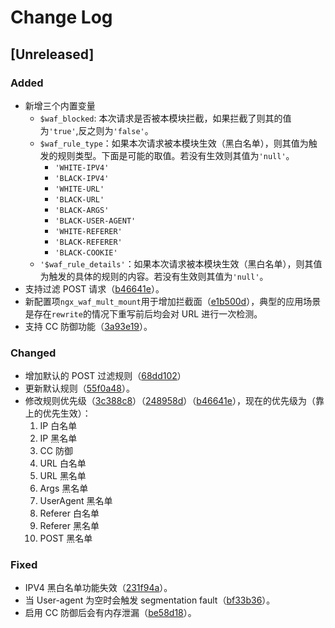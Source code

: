 # Change Log

## [Unreleased]

### Added

+ 新增三个内置变量
    + `$waf_blocked`: 本次请求是否被本模块拦截，如果拦截了则其的值为`'true'`,反之则为`'false'`。
    + `$waf_rule_type`：如果本次请求被本模块生效（黑白名单），则其值为触发的规则类型。下面是可能的取值。若没有生效则其值为`'null'`。
        + `'WHITE-IPV4'`
        + `'BLACK-IPV4'`
        + `'WHITE-URL'`
        + `'BLACK-URL'`
        + `'BLACK-ARGS'`
        + `'BLACK-USER-AGENT'`
        + `'WHITE-REFERER'`
        + `'BLACK-REFERER'`
        + `'BLACK-COOKIE'`
        <!-- + `'BLACK-POST'` -->
    + `'$waf_rule_details'`：如果本次请求被本模块生效（黑白名单），则其值为触发的具体的规则的内容。若没有生效则其值为`'null'`。
+ 支持过滤 POST 请求（[b46641e](https://github.com/ADD-SP/ngx_waf/commit/b46641eb8473c6dcb6afe9ed73f94712300d176f)）。
+ 新配置项`ngx_waf_mult_mount`用于增加拦截面（[e1b500d](https://github.com/ADD-SP/ngx_waf/commit/e1b500de349e017b67f334878342bdd6a34d22b8)），典型的应用场景是存在`rewrite`的情况下重写前后均会对 URL 进行一次检测。
+ 支持 CC 防御功能（[3a93e19](https://github.com/ADD-SP/ngx_waf/commit/3a93e190b8cb78fcd7a0197f76298c010169d113)）。

### Changed

+ 增加默认的 POST 过滤规则（[68dd102](https://github.com/ADD-SP/ngx_waf/commit/68dd102e011acfd819669d60a35d315365d26a16)）
+ 更新默认规则（[55f0a48](https://github.com/ADD-SP/ngx_waf/commit/55f0a4824bafb67f562909bdb58292cfce1059ae)）。
+ 修改规则优先级（[3c388c8](https://github.com/ADD-SP/ngx_waf/commit/3c388c85e30528b66306ca780524c7d663277f07)）（[248958d](https://github.com/ADD-SP/ngx_waf/commit/248958d3a0ef27dd14acc63a503e97931841f18a)）（[b46641e](https://github.com/ADD-SP/ngx_waf/commit/b46641eb8473c6dcb6afe9ed73f94712300d176f)），现在的优先级为（靠上的优先生效）：
    1. IP 白名单
    2. IP 黑名单
    3. CC 防御
    4. URL 白名单
    5. URL 黑名单
    6. Args 黑名单
    7. UserAgent 黑名单
    8. Referer 白名单
    9. Referer 黑名单
    10. POST 黑名单

### Fixed

+ IPV4 黑白名单功能失效（[231f94a](https://github.com/ADD-SP/ngx_waf/commit/231f94aa5383fe8f6cdc0fbc3cd2dcadb7606881)）。
+ 当 User-agent 为空时会触发 segmentation fault（[bf33b36](https://github.com/ADD-SP/ngx_waf/commit/bf33b366232b7f5e05379d5e10ab006696189ea6)）。
+ 启用 CC 防御后会有内存泄漏（[be58d18](https://github.com/ADD-SP/ngx_waf/commit/be58d189b4c95be066623604124b02a9bf174e7f)）。

